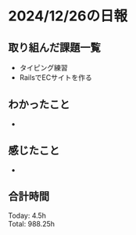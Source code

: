 # 2024/12/26の日報
## 取り組んだ課題一覧
* タイピング練習
*  RailsでECサイトを作る
## わかったこと
*        
## 感じたこと
* 
## 合計時間  
Today: 4.5h<br>
Total: 988.25h

